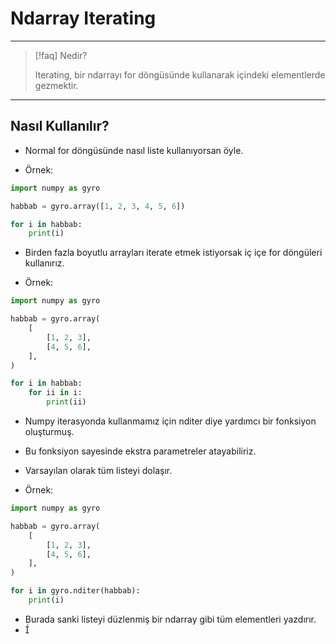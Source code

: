 # Ndarray Iterating

---

> [!faq] Nedir?
>
> Iterating, bir ndarrayı for döngüsünde kullanarak
> içindeki elementlerde gezmektir.

---

## Nasıl Kullanılır?

- Normal for döngüsünde nasıl liste kullanıyorsan öyle.

- Örnek:

```python
import numpy as gyro

habbab = gyro.array([1, 2, 3, 4, 5, 6])

for i in habbab:
    print(i)
```

- Birden fazla boyutlu arrayları iterate etmek istiyorsak
  iç içe for döngüleri kullanırız.

- Örnek:

```python
import numpy as gyro

habbab = gyro.array(
    [
        [1, 2, 3],
        [4, 5, 6],
    ],
)

for i in habbab:
    for ii in i:
        print(ii)
```

- Numpy iterasyonda kullanmamız için nditer diye yardımcı bir
  fonksiyon oluşturmuş.
- Bu fonksiyon sayesinde ekstra parametreler atayabiliriz.
- Varsayılan olarak tüm listeyi dolaşır.

- Örnek:

```python
import numpy as gyro

habbab = gyro.array(
    [
        [1, 2, 3],
        [4, 5, 6],
    ],
)

for i in gyro.nditer(habbab):
    print(i)
```

- Burada sanki listeyi düzlenmiş bir ndarray gibi
  tüm elementleri yazdırır.
- 
